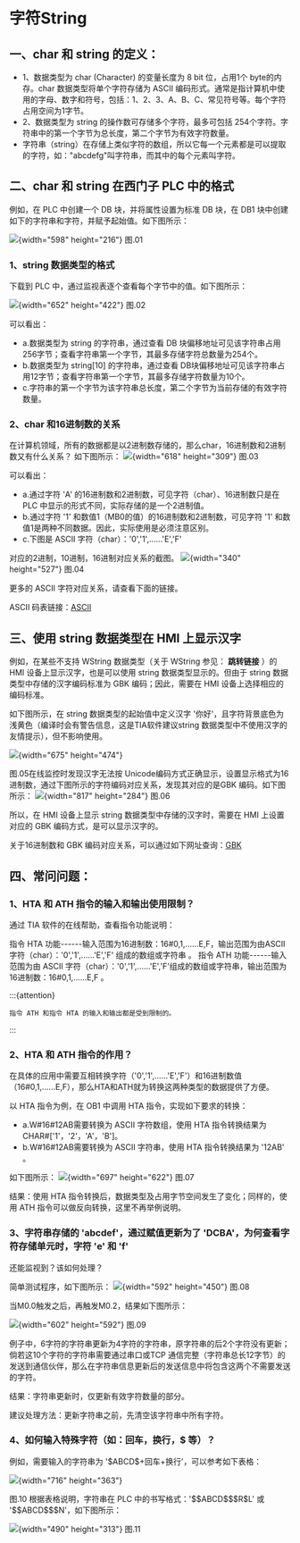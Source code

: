 # 字符String

## 一、char 和 string 的定义：

- 1、数据类型为 char (Character) 的变量长度为 8 bit 位，占用1个 byte的内存。char 数据类型将单个字符存储为 ASCII 编码形式。通常是指计算机中使用的字母、数字和符号，包括：1、2、3、A、B、C、常见符号等。每个字符占用空间为1字节。
- 2、数据类型为 string 的操作数可存储多个字符，最多可包括 254个字符。字符串中的第一个字节为总长度，第二个字节为有效字符数量。
- 字符串（string）在存储上类似字符的数组，所以它每一个元素都是可以提取的字符，如：\"abcdefg\"叫字符串，而其中的每个元素叫字符。

## 二、char 和 string 在西门子 PLC 中的格式

例如，在 PLC 中创建一个 DB 块，并将属性设置为标准 DB 块，在 DB1 块中创建如下的字符串和字符，并赋予起始值。如下图所示：

![](images/9-01.png){width="598" height="216"}
图.01

### 1、string 数据类型的格式

下载到 PLC 中，通过监视表逐个查看每个字节中的值。如下图所示：

![](images/9-02.png){width="652" height="422"}
图.02

可以看出：

- a.数据类型为 string 的字符串，通过查看 DB 块偏移地址可见该字符串占用256字节；查看字符串第一个字节，其最多存储字符总数量为254个。
- b.数据类型为 string\[10\] 的字符串，通过查看 DB块偏移地址可见该字符串占用12字节；查看字符串第一个字节，其最多存储字符数量为10个。
- c.字符串的第一个字节为该字符串总长度，第二个字节为当前存储的有效字符数量。

### 2、char 和16进制数的关系

在计算机领域，所有的数据都是以2进制数存储的，那么char，16进制数和2进制数又有什么关系？
如下图所示：
![](images/9-03.png){width="618" height="309"}
图.03

可以看出：

- a.通过字符 \'A\' 的16进制数和2进制数，可见字符（char）、16进制数只是在PLC 中显示的形式不同，实际存储的是一个2进制值。
- b.通过字符 \'1\' 和数值1（MB0的值）的16进制数和2进制数，可见字符 \'1\'
和数值1是两种不同数据。因此，实际使用是必须注意区别。
- c.下图是 ASCII 字符（char）：\'0\',\'1\',......\'E\',\'F\'

对应的2进制，10进制，16进制对应关系的截图。
![](images/9-04.png){width="340" height="527"}
图.04

更多的 ASCII 字符对应关系，请查看下面的链接。

ASCII 码表链接：[ASCII](http://www.asciima.com/)

## 三、使用 string 数据类型在 HMI 上显示汉字

例如，在某些不支持 WString 数据类型（关于 WString 参见： **跳转链接** ）的 HMI 设备上显示汉字，也是可以使用 string 数据类型显示的。但由于 string 数据类型中存储的汉字编码标准为 GBK 编码；因此，需要在 HMI 设备上选择相应的编码标准。

如下图所示，在 string 数据类型的起始值中定义汉字 '你好'，且字符背景底色为浅黄色（编译时会有警告信息，这是TIA软件建议string 数据类型中不使用汉字的友情提示），但不影响使用。

![](images/9-05.png){width="675" height="474"}

图.05在线监控时发现汉字无法按 Unicode编码方式正确显示，设置显示格式为16进制数，通过下图所示的字符编码对应关系，发现其对应的是GBK 编码。如下图所示：
![](images/9-06.png){width="817" height="284"}
图.06

所以，在 HMI 设备上显示 string 数据类型中存储的汉字时，需要在 HMI 上设置对应的 GBK 编码方式，是可以显示汉字的。

关于16进制数和 GBK
编码对应关系，可以通过如下网址查询：[GBK](https://www.qqxiuzi.cn/bianma/zifuji.php)

## 四、常问问题：

### 1、HTA 和 ATH 指令的输入和输出使用限制？

通过 TIA 软件的在线帮助，查看指令功能说明：

指令 HTA 功能------输入范围为16进制数：16#0,1,......E,F，输出范围为由ASCII 字符（char）：\'0\',\'1\',......\'E\',\'F\' 组成的数组或字符串 。
指令 ATH 功能------输入范围为由 ASCII 字符（char）：\'0\',\'1\',......\'E\',\'F\'组成的数组或字符串，输出范围为16进制数：16#0,1,......E,F 。

:::{attention}

    指令 ATH 和指令 HTA 的输入和输出都是受到限制的。
:::

### 2、HTA 和 ATH 指令的作用？

在具体的应用中需要互相转换字符（\'0\',\'1\',......\'E\',\'F\'）和16进制数值（16#0,1,......E,F），那么HTA和ATH就为转换这两种类型的数据提供了方便。

以 HTA 指令为例，在 OB1 中调用 HTA 指令，实现如下要求的转换：

- a.W#16#12AB需要转换为 ASCII 字符数组，使用 HTA 指令转换结果为
CHAR#\[\'1\'，\'2\'，\'A\'，\'B\'\]。
- b.W#16#12AB需要转换为 ASCII 字符串，使用 HTA 指令转换结果为 \'12AB\' 。

如下图所示：
![](images/9-07.png){width="697" height="622"}
图.07

结果：使用 HTA
指令转换后，数据类型及占用字节空间发生了变化；同样的，使用 ATH
指令可以做反向转换，这里不再举例说明。

### 3、字符串存储的 \'abcdef\'，通过赋值更新为了 \'DCBA\'，为何查看字符存储单元时，字符 \'e\' 和 \'f\'

还能监视到？该如何处理？

简单测试程序，如下图所示：
![](images/9-08.png){width="592" height="450"}
图.08

当M0.0触发之后，再触发M0.2，结果如下图所示：

![](images/9-09.png){width="602" height="592"}
图.09

例子中，6字符的字符串更新为4字符的字符串，原字符串的后2个字符没有更新；倘若这10个字符的字符串需要通过串口或TCP 通信完整（字符串总长12字节）的发送到通信伙伴，那么在字符串信息更新后的发送信息中将包含这两个不需要发送的字符。

结果：字符串更新时，仅更新有效字符数量的部分。

建议处理方法：更新字符串之前，先清空该字符串中所有字符。

### 4、如何输入特殊字符（如：回车，换行，\$ 等）？

例如，需要输入的字符串为 \'\$ABCD\$+回车+换行\'，可以参考如下表格：

![](images/9-10.png){width="716" height="363"}

图.10 根据表格说明，字符串在 PLC 中的书写格式：\'\$\$ABCD\$\$\$R\$L\' 或 \'\$\$ABCD\$\$\$N\'，如下图所示：

![](images/9-11.png){width="490" height="313"}
图.11
